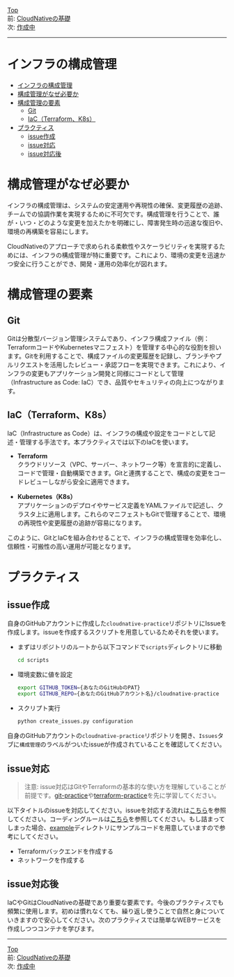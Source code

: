 
[Top](../README.md)  
前: [CloudNativeの基礎](./cloudnative.md)  
次: [作成中]()  

---

# インフラの構成管理

- [インフラの構成管理](#インフラの構成管理)
- [構成管理がなぜ必要か](#構成管理がなぜ必要か)
- [構成管理の要素](#構成管理の要素)
  - [Git](#git)
  - [IaC（Terraform、K8s）](#iacterraformk8s)
- [プラクティス](#プラクティス)
  - [issue作成](#issue作成)
  - [issue対応](#issue対応)
  - [issue対応後](#issue対応後)

# 構成管理がなぜ必要か

インフラの構成管理は、システムの安定運用や再現性の確保、変更履歴の追跡、チームでの協調作業を実現するために不可欠です。構成管理を行うことで、誰が・いつ・どのような変更を加えたかを明確にし、障害発生時の迅速な復旧や、環境の再構築を容易にします。

CloudNativeのアプローチで求められる柔軟性やスケーラビリティを実現するためには、インフラの構成管理が特に重要です。これにより、環境の変更を迅速かつ安全に行うことができ、開発・運用の効率化が図れます。

# 構成管理の要素

## Git

Gitは分散型バージョン管理システムであり、インフラ構成ファイル（例：TerraformコードやKubernetesマニフェスト）を管理する中心的な役割を担います。Gitを利用することで、構成ファイルの変更履歴を記録し、ブランチやプルリクエストを活用したレビュー・承認フローを実現できます。これにより、インフラの変更もアプリケーション開発と同様にコードとして管理（Infrastructure as Code: IaC）でき、品質やセキュリティの向上につながります。

## IaC（Terraform、K8s）

IaC（Infrastructure as Code）は、インフラの構成や設定をコードとして記述・管理する手法です。本プラクティスでは以下のIaCを使います。

- **Terraform**  
  クラウドリソース（VPC、サーバー、ネットワーク等）を宣言的に定義し、コードで管理・自動構築できます。Gitと連携することで、構成の変更をコードレビューしながら安全に適用できます。

- **Kubernetes（K8s）**  
  アプリケーションのデプロイやサービス定義をYAMLファイルで記述し、クラスタ上に適用します。これらのマニフェストもGitで管理することで、環境の再現性や変更履歴の追跡が容易になります。

このように、GitとIaCを組み合わせることで、インフラの構成管理を効率化し、信頼性・可搬性の高い運用が可能となります。

# プラクティス

## issue作成

自身のGitHubアカウントに作成した`cloudnative-practice`リポジトリにIssueを作成します。issueを作成するスクリプトを用意しているためそれを使います。

- まずはリポジトリのルートから以下コマンドで`scripts`ディレクトリに移動

  ``` sh
  cd scripts
  ```

- 環境変数に値を設定

  ``` sh
  export GITHUB_TOKEN={あなたのGitHubのPAT}
  export GITHUB_REPO={あなたのGitHubアカウント名}/cloudnative-practice
  ```

- スクリプト実行

  ``` sh
  python create_issues.py configuration
  ```

自身のGitHubアカウントの`cloudnative-practice`リポジトリを開き、`Issues`タブに`構成管理`のラベルがついたissueが作成されていることを確認してください。

## issue対応

> 注意: issue対応はGitやTerraformの基本的な使い方を理解していることが前提です。[git-practice](https://github.com/cnc4e/git-practice)や[terraform-practice](https://github.com/cnc4e/terraform-practice)を先に学習してください。

以下タイトルのissueを対応してください。issueを対応する流れは[こちら](./practice-flow.md)を参照してください。コーディングルールは[こちら](./coderule.md)を参照してください。もし詰まってしまった場合、[example](./example)ディレクトリにサンプルコードを用意していますので参考にしてください。

- Terraformバックエンドを作成する
- ネットワークを作成する

## issue対応後

IaCやGitはCloudNativeの基礎であり重要な要素です。今後のプラクティスでも頻繁に使用します。初めは慣れなくても、繰り返し使うことで自然と身についていきますので安心してください。次のプラクティスでは簡単なWEBサービスを作成しつつコンテナを学びます。

---

[Top](../README.md)  
前: [CloudNativeの基礎](./cloudnative.md)  
次: [作成中]()  
